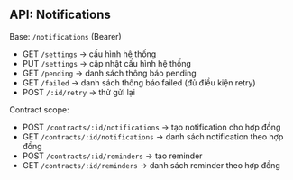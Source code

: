 ## API: Notifications

Base: `/notifications` (Bearer)

- GET `/settings` → cấu hình hệ thống
- PUT `/settings` → cập nhật cấu hình hệ thống
- GET `/pending` → danh sách thông báo pending
- GET `/failed` → danh sách thông báo failed (đủ điều kiện retry)
- POST `/:id/retry` → thử gửi lại

Contract scope:
- POST `/contracts/:id/notifications` → tạo notification cho hợp đồng
- GET `/contracts/:id/notifications` → danh sách notification theo hợp đồng
- POST `/contracts/:id/reminders` → tạo reminder
- GET `/contracts/:id/reminders` → danh sách reminder theo hợp đồng
